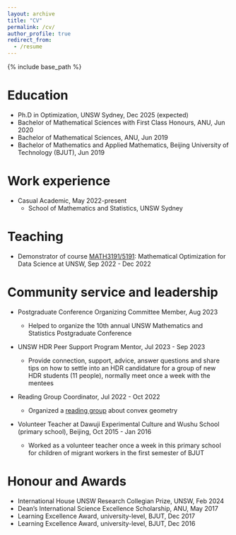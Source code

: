 ```yaml
---
layout: archive
title: "CV"
permalink: /cv/
author_profile: true
redirect_from:
  - /resume
---
```


{% include base_path %}

Education
======
* Ph.D in Optimization, UNSW Sydney, Dec 2025 (expected)
* Bachelor of Mathematical Sciences with First Class Honours, ANU, Jun 2020
* Bachelor of Mathematical Sciences, ANU, Jun 2019
* Bachelor of Mathematics and Applied Mathematics, Beijing University of Technology (BJUT), Jun 2019

Work experience
======
* Casual Academic, May 2022-present
  * School of Mathematics and Statistics, UNSW Sydney
 
Teaching
======
* Demonstrator of course [MATH3191/5191](https://www.unsw.edu.au/science/our-schools/maths/student-life-resources/undergraduate/undergraduate-courses/math3191-mathematical-optimisation-for-data-science#heading-991840310): Mathematical Optimization for Data Science at UNSW, Sep 2022 - Dec 2022
  
Community service and leadership
======
* Postgraduate Conference Organizing Committee Member, Aug 2023
  * Helped to organize the 10th annual UNSW Mathematics and Statistics Postgraduate Conference

* UNSW HDR Peer Support Program Mentor, Jul 2023 - Sep 2023
  * Provide connection, support, advice, answer questions and share tips on how to settle into an HDR candidature for a group of new HDR students (11 people), normally meet once a week with the mentees

* Reading Group Coordinator, Jul 2022 - Oct 2022
  * Organized a [reading group](https://www.mocao.org/cg/) about convex geometry

* Volunteer Teacher at Dawuji Experimental Culture and Wushu School (primary school), Beijing, Oct 2015 - Jan 2016
  * Worked as a volunteer teacher once a week in this primary school for children of migrant workers in the first semester of BJUT

Honour and Awards
======
* International House UNSW Research Collegian Prize, UNSW, Feb 2024
* Dean’s International Science Excellence Scholarship, ANU, May 2017
* Learning Excellence Award, university-level, BJUT, Dec 2017
* Learning Excellence Award, university-level, BJUT, Dec 2016
